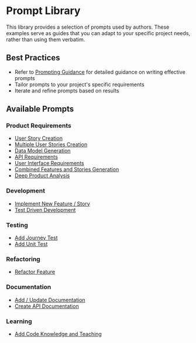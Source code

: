 # Prompt Library

This library provides a selection of prompts used by authors. These examples serve as guides that you can adapt to your specific project needs, rather than using them verbatim.

## Best Practices
- Refer to [Prompting Guidance](prompting-guidance.md) for detailed guidance on writing effective prompts
- Tailor prompts to your project's specific requirements
- Iterate and refine prompts based on results

## Available Prompts

### Product Requirements
 - [User Story Creation](product/prompt-user-story-creation.md)
 - [Multiple User Stories Creation](product/prompt-user-stories-creation.md)
 - [Data Model Generation](product/prompt-data-model-generation.md)
 - [API Requirements](product/prompt-api-requirements.md)
 - [User Interface Requirements](product/prompt-user-interface-requirements.md)
 - [Combined Features and Stories Generation](product/prompt-combined-requirements-features-stories.md)
 - [Deep Product Analysis](product/prompt-product-analysis.md)

### Development
- [Implement New Feature / Story](development/prompt-new-feature-story.md)
- [Test Driven Development](development/prompt-test-driven-development.md)

### Testing
- [Add Journey Test](testing/prompt-add-journey-test.md)
- [Add Unit Test](testing/prompt-add-unit-test.md)

### Refactoring
- [Refactor Feature](refactoring/prompt-refactor-feature.md)

### Documentation
- [Add / Update Documentation](documentation-writing/prompt-add-update-documentation.md)
- [Create API Documentation](documentation-writing/prompt-create-api-documentation.md)

### Learning
- [Add Code Knowledge and Teaching](learning/prompt-add-coding-knowledge-teaching.md)
